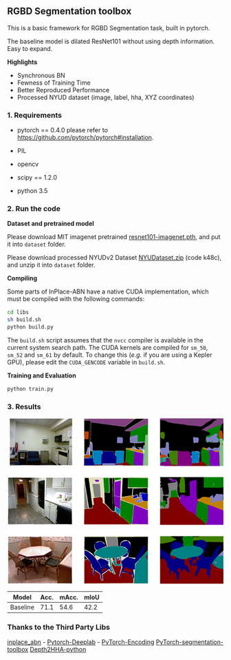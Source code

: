 ## RGBD Segmentation toolbox

This is a basic framework for RGBD Segmentation task, built in pytorch.

The baseline model is dilated ResNet101 without using depth information. Easy to expand.

**Highlights**

- Synchronous BN
- Fewness of Training Time
- Better Reproduced Performance
- Processed NYUD dataset (image, label, hha, XYZ coordinates) 

 ### 1. Requirements

- pytorch == 0.4.0 please refer to https://github.com/pytorch/pytorch#installation.

- PIL 

- opencv

- scipy == 1.2.0

- python 3.5

### 2. Run the code

**Dataset and pretrained model**

Please download MIT imagenet pretrained [resnet101-imagenet.pth](http://sceneparsing.csail.mit.edu/model/pretrained_resnet/resnet101-imagenet.pth), and put it into `dataset` folder.

Please download processed NYUDv2 Dataset [NYUDataset.zip]( https://pan.baidu.com/s/1mFG6Skq6lwRAiNafRfKXjQ) (code k48c), and unzip it into `dataset` folder.

**Compiling**

Some parts of InPlace-ABN have a native CUDA implementation, which must be compiled with the following commands:
```bash
cd libs
sh build.sh
python build.py
```

The `build.sh` script assumes that the `nvcc` compiler is available in the current system search path.
The CUDA kernels are compiled for `sm_50`, `sm_52` and `sm_61` by default.
To change this (_e.g._ if you are using a Kepler GPU), please edit the `CUDA_GENCODE` variable in `build.sh`.

**Training and Evaluation**

```bash
python train.py
```

### 3. Results

![](.\figure\result.png)

| Model    | Acc. | mAcc. | mIoU |
| -------- | ---- | ----- | ---- |
| Baseline | 71.1 | 54.6  | 42.2 |

### Thanks to the Third Party Libs
[inplace_abn](https://github.com/mapillary/inplace_abn) - 
[Pytorch-Deeplab](https://github.com/speedinghzl/Pytorch-Deeplab) - 
[PyTorch-Encoding](https://github.com/zhanghang1989/PyTorch-Encoding)
[PyTorch-segmentation-toolbox](https://github.com/speedinghzl/pytorch-segmentation-toolbox)
[Depth2HHA-python](https://github.com/charlesCXK/Depth2HHA-python)